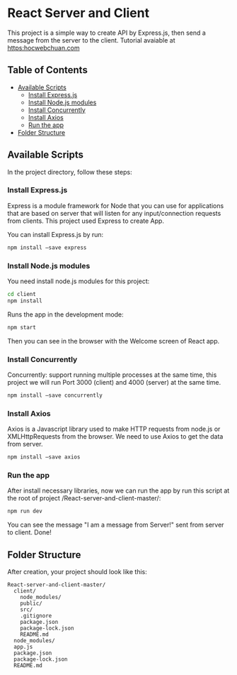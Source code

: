 # React Server and Client
This project is a simple way to create API by Express.js, then send a message from the server to the client.
Tutorial avaiable at [https:hocwebchuan.com](https:hocwebchuan.com/tutorial/reactjs/reactjs_express_api.php)

## Table of Contents
- [Available Scripts](#available-scripts)
  - [Install Express.js](#install-expressjs)
  - [Install Node.js modules](#install-node-modules)
  - [Install Concurrently](#install-concurrently)
  - [Install Axios](#install-axios)
  - [Run the app](#run-the-app)
- [Folder Structure](#folder-structure)

## Available Scripts
In the project directory, follow these steps:

### Install Express.js
Express is a module framework for Node that you can use for applications that are based on server that will listen for any input/connection requests from clients.
This project used Express to create App.

You can install Express.js by run:
```sh
npm install –save express
```

### Install Node.js modules
You need install node.js modules for this project:
```sh
cd client
npm install
```

Runs the app in the development mode:
```sh
npm start
```
Then you can see in the browser with the Welcome screen of React app.

### Install Concurrently
Concurrently: support running multiple processes at the same time, this project we will run Port 3000 (client) and 4000 (server) at the same time.
```sh
npm install –save concurrently
```

### Install Axios
Axios is a Javascript library used to make HTTP requests from node.js or XMLHttpRequests from the browser. We need to use Axios to get the data from server.
```sh
npm install –save axios
```

### Run the app
After install necessary libraries, now we can run the app by run this script at the root of project /React-server-and-client-master/:
```sh
npm run dev
```

You can see the message "I am a message from Server!" sent from server to client.
Done!

## Folder Structure

After creation, your project should look like this:

```
React-server-and-client-master/
  client/
    node_modules/
    public/
    src/
    .gitignore
    package.json
    package-lock.json
    README.md
  node_modules/
  app.js
  package.json
  package-lock.json
  README.md
```